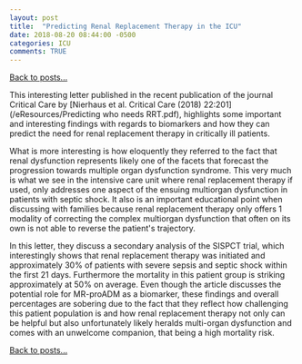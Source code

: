 ```yaml
---
layout: post
title:  "Predicting Renal Replacement Therapy in the ICU"
date: 2018-08-20 08:44:00 -0500  
categories: ICU
comments: TRUE
---
```


[Back to posts...](/posts/index.html)

This interesting letter published in the recent publication of the journal Critical Care by [Nierhaus et al. Critical Care (2018) 22:201](/eResources/Predicting who needs RRT.pdf), highlights some important and interesting findings with regards to biomarkers and how they can predict the need for renal replacement therapy in critically ill patients.

What is more interesting is how eloquently they referred to the fact that renal dysfunction represents likely one of the facets that forecast the progression towards multiple organ dysfunction syndrome.  This very much is what we see in the intensive care unit where renal replacement therapy if used, only addresses one aspect of the ensuing multiorgan dysfunction in patients with septic shock.  It also is an important educational point when discussing with families because renal replacement therapy only offers 1 modality of correcting the complex multiorgan dysfunction that often on its own is not able to reverse the patient's trajectory.

In this letter, they discuss a secondary analysis of the SISPCT trial, which interestingly shows that renal replacement therapy was initiated and approximately 30% of patients with severe sepsis and septic shock within the first 21 days.  Furthermore the mortality in this patient group is striking approximately at 50% on average.  Even though the article discusses the potential role for MR-proADM as a biomarker, these findings and overall percentages are sobering due to the fact that they reflect how challenging this patient population is and how renal replacement therapy not only can be helpful but also unfortunately likely heralds multi-organ dysfunction and comes with an unwelcome companion, that being a high mortality risk.

[Back to posts...](/posts/index.html)
